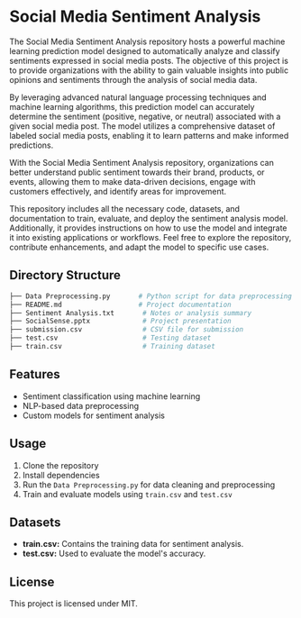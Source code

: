 # Social Media Sentiment Analysis

The Social Media Sentiment Analysis repository hosts a powerful machine learning prediction model designed to automatically analyze and classify sentiments expressed in social media posts. The objective of this project is to provide organizations with the ability to gain valuable insights into public opinions and sentiments through the analysis of social media data.

By leveraging advanced natural language processing techniques and machine learning algorithms, this prediction model can accurately determine the sentiment (positive, negative, or neutral) associated with a given social media post. The model utilizes a comprehensive dataset of labeled social media posts, enabling it to learn patterns and make informed predictions.

With the Social Media Sentiment Analysis repository, organizations can better understand public sentiment towards their brand, products, or events, allowing them to make data-driven decisions, engage with customers effectively, and identify areas for improvement.

This repository includes all the necessary code, datasets, and documentation to train, evaluate, and deploy the sentiment analysis model. Additionally, it provides instructions on how to use the model and integrate it into existing applications or workflows. Feel free to explore the repository, contribute enhancements, and adapt the model to specific use cases.


## Directory Structure

```bash
├── Data Preprocessing.py       # Python script for data preprocessing
├── README.md                   # Project documentation
├── Sentiment Analysis.txt       # Notes or analysis summary
├── SocialSense.pptx             # Project presentation
├── submission.csv               # CSV file for submission
├── test.csv                     # Testing dataset
├── train.csv                    # Training dataset
```

## Features

- Sentiment classification using machine learning
- NLP-based data preprocessing
- Custom models for sentiment analysis

## Usage

1. Clone the repository
2. Install dependencies
3. Run the `Data Preprocessing.py` for data cleaning and preprocessing
4. Train and evaluate models using `train.csv` and `test.csv`

## Datasets

- **train.csv:** Contains the training data for sentiment analysis.
- **test.csv:** Used to evaluate the model's accuracy.

## License

This project is licensed under MIT.
